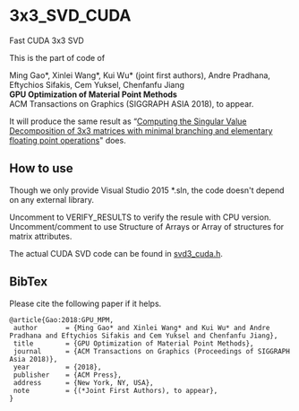 # 3x3_SVD_CUDA
Fast CUDA 3x3 SVD 

This is the part of code of 

Ming Gao*, Xinlei Wang*, Kui Wu* (joint first authors), Andre Pradhana, Eftychios Sifakis, Cem Yuksel, Chenfanfu Jiang<br/>
**GPU Optimization of Material Point Methods**<br/>
ACM Transactions on Graphics (SIGGRAPH ASIA 2018), to appear.<br/>

It will produce the same result as “[Computing the Singular Value Decomposition of 3x3 matrices with minimal branching and elementary floating point operations](http://pages.cs.wisc.edu/~sifakis/project_pages/svd.html)" does. 

## How to use 

Though we only provide Visual Studio 2015 *.sln, the code doesn't depend on any external library. 

Uncomment to VERIFY_RESULTS to verify the resule with CPU version.
Uncomment/comment to use Structure of Arrays or Array of structures for matrix attributes.

The actual CUDA SVD code can be found in [svd3_cuda.h](https://github.com/kuiwuchn/3x3_SVD_CUDA/blob/master/svd3x3/svd3x3/svd3_cuda.h).

## BibTex 

Please cite the following paper if it helps. 

```
@article{Gao:2018:GPU_MPM,
 author       = {Ming Gao* and Xinlei Wang* and Kui Wu* and Andre Pradhana and Eftychios Sifakis and Cem Yuksel and Chenfanfu Jiang},
 title        = {GPU Optimization of Material Point Methods},
 journal      = {ACM Transactions on Graphics (Proceedings of SIGGRAPH Asia 2018)},
 year         = {2018},
 publisher    = {ACM Press},
 address      = {New York, NY, USA},
 note         = {(*Joint First Authors), to appear},
}  
```
